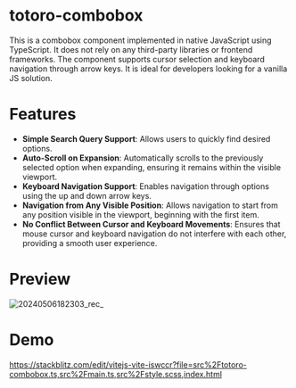 # totoro-combobox

This is a combobox component implemented in native JavaScript using TypeScript. It does not rely on any third-party libraries or frontend frameworks. The component supports cursor selection and keyboard navigation through arrow keys. It is ideal for developers looking for a vanilla JS solution.

# Features

- **Simple Search Query Support**: Allows users to quickly find desired options.
- **Auto-Scroll on Expansion**: Automatically scrolls to the previously selected option when expanding, ensuring it remains within the visible viewport.
- **Keyboard Navigation Support**: Enables navigation through options using the up and down arrow keys.
- **Navigation from Any Visible Position**: Allows navigation to start from any position visible in the viewport, beginning with the first item.
- **No Conflict Between Cursor and Keyboard Movements**: Ensures that mouse cursor and keyboard navigation do not interfere with each other, providing a smooth user experience.

# Preview
![20240506182303_rec_](https://github.com/totorofly/totoro-combobox/assets/41875799/51c3b33a-dae5-447b-8955-2413b426fbe9)

# Demo

https://stackblitz.com/edit/vitejs-vite-iswccr?file=src%2Ftotoro-combobox.ts,src%2Fmain.ts,src%2Fstyle.scss,index.html
